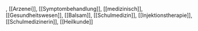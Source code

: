 , [[Arzenei]], [[Symptombehandlung]], [[medizinisch]], [[Gesundheitswesen]], [[Balsam]], [[Schulmedizin]], [[Injektionstherapie]], [[Schulmedizinerin]], [[Heilkunde]]